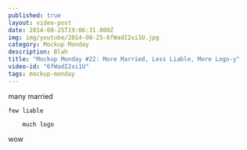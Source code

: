 ```yaml
---
published: true
layout: video-post
date: 2014-08-25T19:06:31.000Z
img: img/youtube/2014-08-25-6fWadI2xi1U.jpg
category: Mockup Monday
description: Blah
title: "Mockup Monday #22: More Married, Less Liable, More Logo-y"
video-id: "6fWadI2xi1U"
tags: mockup-monday
---
```

many married

    few liable

        much logo

wow
